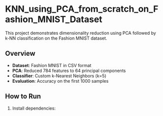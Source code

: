 # KNN_using_PCA_from_scratch_on_Fashion_MNIST_Dataset
This project demonstrates dimensionality reduction using PCA followed by k-NN classification on the Fashion MNIST dataset.

## Overview

- **Dataset**: Fashion MNIST in CSV format
- **PCA**: Reduced 784 features to 64 principal components
- **Classifier**: Custom k-Nearest Neighbors (k=5)
- **Evaluation**: Accuracy on the first 1000 samples

## How to Run

1. Install dependencies:
